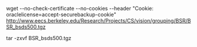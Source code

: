 


wget --no-check-certificate --no-cookies --header "Cookie: oraclelicense=accept-securebackup-cookie" http://www.eecs.berkeley.edu/Research/Projects/CS/vision/grouping/BSR/BSR_bsds500.tgz



tar -zxvf BSR_bsds500.tgz








